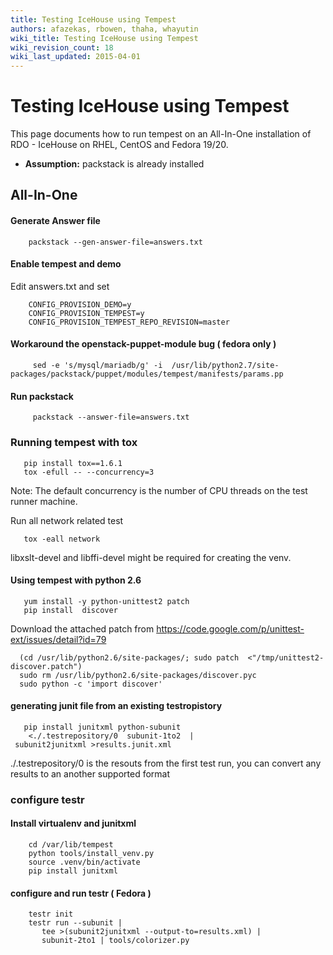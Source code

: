 ```yaml
---
title: Testing IceHouse using Tempest
authors: afazekas, rbowen, thaha, whayutin
wiki_title: Testing IceHouse using Tempest
wiki_revision_count: 18
wiki_last_updated: 2015-04-01
---
```


# Testing IceHouse using Tempest

This page documents how to run tempest on an All-In-One installation of RDO - IceHouse on RHEL, CentOS and Fedora 19/20.

*   **Assumption:** packstack is already installed

## All-In-One

#### Generate Answer file

        packstack --gen-answer-file=answers.txt

#### Enable tempest and demo

Edit answers.txt and set

        CONFIG_PROVISION_DEMO=y
        CONFIG_PROVISION_TEMPEST=y
        CONFIG_PROVISION_TEMPEST_REPO_REVISION=master

#### Workaround the openstack-puppet-module bug ( fedora only )

         sed -e 's/mysql/mariadb/g' -i  /usr/lib/python2.7/site-packages/packstack/puppet/modules/tempest/manifests/params.pp

#### Run packstack

         packstack --answer-file=answers.txt

### Running tempest with tox

       pip install tox==1.6.1
       tox -efull -- --concurrency=3

Note: The default concurrency is the number of CPU threads on the test runner machine.

Run all network related test

       tox -eall network

libxslt-devel and libffi-devel might be required for creating the venv.

#### Using tempest with python 2.6

       yum install -y python-unittest2 patch
       pip install  discover

Download the attached patch from <https://code.google.com/p/unittest-ext/issues/detail?id=79>

      (cd /usr/lib/python2.6/site-packages/; sudo patch  <"/tmp/unittest2-discover.patch")
      sudo rm /usr/lib/python2.6/site-packages/discover.pyc
      sudo python -c 'import discover'

#### generating junit file from an existing testropistory

       pip install junitxml python-subunit
        <./.testrepository/0  subunit-1to2  | subunit2junitxml >results.junit.xml

./.testrepository/0 is the resouts from the first test run, you can convert any results to an another supported format

#### 

### configure testr

#### Install virtualenv and junitxml

        cd /var/lib/tempest
        python tools/install_venv.py
        source .venv/bin/activate
        pip install junitxml

#### configure and run testr ( Fedora )

        testr init
        testr run --subunit | 
           tee >(subunit2junitxml --output-to=results.xml) |
           subunit-2to1 | tools/colorizer.py
